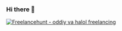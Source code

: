 ### Hi there 👋

<!--
**hojibola03/hojibola03** is a ✨ _special_ ✨ repository because its `README.md` (this file) appears on your GitHub profile.

Here are some ideas to get you started:

- 🔭 I’m currently working on ...
- 🌱 I’m currently learning ...
- 👯 I’m looking to collaborate on ...
- 🤔 I’m looking for help with ...
- 💬 Ask me about ...
- 📫 How to reach me: ...
- 😄 Pronouns: ...
- ⚡ Fun fact: ...
-->

<a href="https://freelancehunt.com/freelancer/hojibola03.html?from=shield&r=L4d63" target="_blank"><img src="https://freelancehunt.com/shields/display/id/1138357/type/rating?style=social&amp;lang=ru&amp;showLogin=1" alt="Freelancehunt - oddiy va halol freelancing"></a>
<meta name='freelancehunt' content='87b7b4e4cd146f6'>
